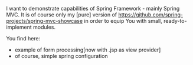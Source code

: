 I want to demonstrate capabilities of Spring Framework - mainly Spring MVC. It is of course only my [pure] version of 
https://github.com/spring-projects/spring-mvc-showcase in order to equip You with small, ready-to-implement modules.

You find here:
 - example of form processing[now with .jsp as view provider]
 - of course, simple spring configuration 
